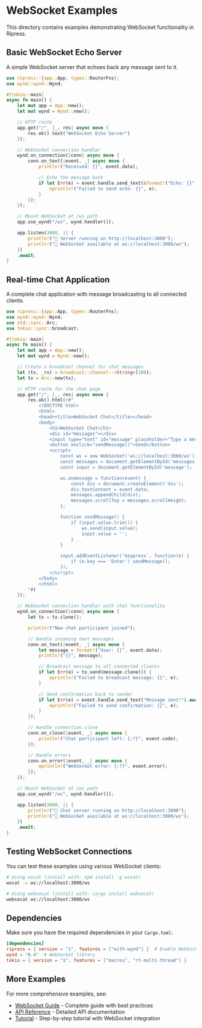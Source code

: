 # WebSocket Examples

This directory contains examples demonstrating WebSocket functionality in Ripress.

## Basic WebSocket Echo Server

A simple WebSocket server that echoes back any message sent to it.

```rust
use ripress::{app::App, types::RouterFns};
use wynd::wynd::Wynd;

#[tokio::main]
async fn main() {
    let mut app = App::new();
    let mut wynd = Wynd::new();

    // HTTP route
    app.get("/", |_, res| async move {
        res.ok().text("WebSocket Echo Server")
    });

    // WebSocket connection handler
    wynd.on_connection(|conn| async move {
        conn.on_text(|event, _| async move {
            println!("Received: {}", event.data);

            // Echo the message back
            if let Err(e) = event.handle.send_text(&format!("Echo: {}", event.data)).await {
                eprintln!("Failed to send echo: {}", e);
            }
        });
    });

    // Mount WebSocket at /ws path
    app.use_wynd("/ws", wynd.handler());

    app.listen(3000, || {
        println!("🚀 Server running on http://localhost:3000");
        println!("🔌 WebSocket available at ws://localhost:3000/ws");
    })
    .await;
}
```

## Real-time Chat Application

A complete chat application with message broadcasting to all connected clients.

```rust
use ripress::{app::App, types::RouterFns};
use wynd::wynd::Wynd;
use std::sync::Arc;
use tokio::sync::broadcast;

#[tokio::main]
async fn main() {
    let mut app = App::new();
    let mut wynd = Wynd::new();

    // Create a broadcast channel for chat messages
    let (tx, _rx) = broadcast::channel::<String>(100);
    let tx = Arc::new(tx);

    // HTTP route for the chat page
    app.get("/", |_, res| async move {
        res.ok().html(r#"
            <!DOCTYPE html>
            <html>
            <head><title>WebSocket Chat</title></head>
            <body>
                <h1>WebSocket Chat</h1>
                <div id="messages"></div>
                <input type="text" id="message" placeholder="Type a message...">
                <button onclick="sendMessage()">Send</button>
                <script>
                    const ws = new WebSocket('ws://localhost:3000/ws');
                    const messages = document.getElementById('messages');
                    const input = document.getElementById('message');

                    ws.onmessage = function(event) {
                        const div = document.createElement('div');
                        div.textContent = event.data;
                        messages.appendChild(div);
                        messages.scrollTop = messages.scrollHeight;
                    };

                    function sendMessage() {
                        if (input.value.trim()) {
                            ws.send(input.value);
                            input.value = '';
                        }
                    }

                    input.addEventListener('keypress', function(e) {
                        if (e.key === 'Enter') sendMessage();
                    });
                </script>
            </body>
            </html>
        "#)
    });

    // WebSocket connection handler with chat functionality
    wynd.on_connection(|conn| async move {
        let tx = tx.clone();

        println!("New chat participant joined");

        // Handle incoming text messages
        conn.on_text(|event, _| async move {
            let message = format!("User: {}", event.data);
            println!("{}", message);

            // Broadcast message to all connected clients
            if let Err(e) = tx.send(message.clone()) {
                eprintln!("Failed to broadcast message: {}", e);
            }

            // Send confirmation back to sender
            if let Err(e) = event.handle.send_text("Message sent!").await {
                eprintln!("Failed to send confirmation: {}", e);
            }
        });

        // Handle connection close
        conn.on_close(|event, _| async move {
            println!("Chat participant left: {:?}", event.code);
        });

        // Handle errors
        conn.on_error(|event, _| async move {
            eprintln!("WebSocket error: {:?}", event.error);
        });
    });

    // Mount WebSocket at /ws path
    app.use_wynd("/ws", wynd.handler());

    app.listen(3000, || {
        println!("🚀 Chat server running on http://localhost:3000");
        println!("🔌 WebSocket available at ws://localhost:3000/ws");
    })
    .await;
}
```

## Testing WebSocket Connections

You can test these examples using various WebSocket clients:

```bash
# Using wscat (install with: npm install -g wscat)
wscat -c ws://localhost:3000/ws

# Using websocat (install with: cargo install websocat)
websocat ws://localhost:3000/ws
```

## Dependencies

Make sure you have the required dependencies in your `Cargo.toml`:

```toml
[dependencies]
ripress = { version = "1", features = ["with-wynd"] }  # Enable WebSocket support
wynd = "0.4"  # WebSocket library
tokio = { version = "1", features = ["macros", "rt-multi-thread"] }
```

## More Examples

For more comprehensive examples, see:

- [WebSocket Guide](./websocket.md) - Complete guide with best practices
- [API Reference](./api-reference/app.md) - Detailed API documentation
- [Tutorial](./tutorial/your-first-app.md) - Step-by-step tutorial with WebSocket integration
